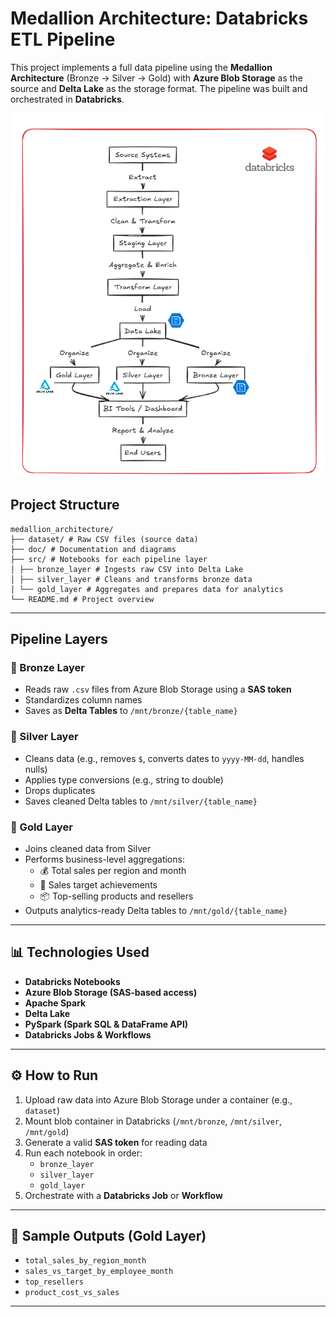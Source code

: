 #  Medallion Architecture: Databricks ETL Pipeline

This project implements a full data pipeline using the **Medallion Architecture** (Bronze → Silver → Gold) with **Azure Blob Storage** as the source and **Delta Lake** as the storage format. The pipeline was built and orchestrated in **Databricks**.

<p align="center">
  <img src="doc/architecture.png" alt="Architecture Diagram" width="600"/>
</p>


##  Project Structure

```
medallion_architecture/
├── dataset/ # Raw CSV files (source data)
├── doc/ # Documentation and diagrams
├── src/ # Notebooks for each pipeline layer
│ ├── bronze_layer # Ingests raw CSV into Delta Lake
│ ├── silver_layer # Cleans and transforms bronze data
│ └── gold_layer # Aggregates and prepares data for analytics
└── README.md # Project overview
```

---

##  Pipeline Layers

### 🥉 Bronze Layer
- Reads raw `.csv` files from Azure Blob Storage using a **SAS token**
- Standardizes column names
- Saves as **Delta Tables** to `/mnt/bronze/{table_name}`

### 🥈 Silver Layer
- Cleans data (e.g., removes `$`, converts dates to `yyyy-MM-dd`, handles nulls)
- Applies type conversions (e.g., string to double)
- Drops duplicates
- Saves cleaned Delta tables to `/mnt/silver/{table_name}`

### 🥇 Gold Layer
- Joins cleaned data from Silver
- Performs business-level aggregations:
  - 💰 Total sales per region and month
  - 🎯 Sales target achievements
  - 📦 Top-selling products and resellers
- Outputs analytics-ready Delta tables to `/mnt/gold/{table_name}`

---

## 📊 Technologies Used

- **Databricks Notebooks**
- **Azure Blob Storage (SAS-based access)**
- **Apache Spark**
- **Delta Lake**
- **PySpark (Spark SQL & DataFrame API)**
- **Databricks Jobs & Workflows**

---

## ⚙️ How to Run

1. Upload raw data into Azure Blob Storage under a container (e.g., `dataset`)
2. Mount blob container in Databricks (`/mnt/bronze`, `/mnt/silver`, `/mnt/gold`)
3. Generate a valid **SAS token** for reading data
4. Run each notebook in order:
   - `bronze_layer`
   - `silver_layer`
   - `gold_layer`
5. Orchestrate with a **Databricks Job** or **Workflow**

---

## 📌 Sample Outputs (Gold Layer)

- `total_sales_by_region_month`
- `sales_vs_target_by_employee_month`
- `top_resellers`
- `product_cost_vs_sales`

---

